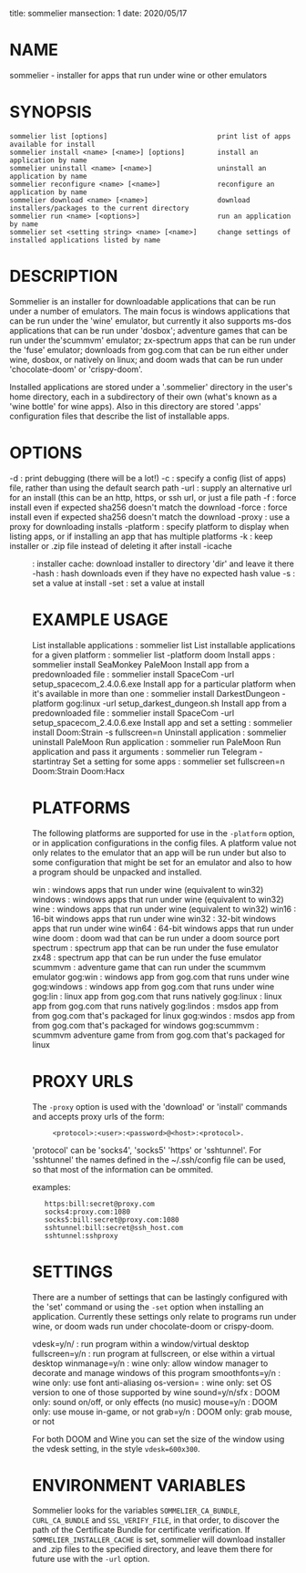 title: sommelier
mansection: 1
date: 2020/05/17


NAME
====

sommelier - installer for apps that run under wine or other emulators


SYNOPSIS
========

```
sommelier list [options]                           print list of apps available for install
sommelier install <name> [<name>] [options]        install an application by name
sommelier uninstall <name> [<name>]                uninstall an application by name
sommelier reconfigure <name> [<name>]              reconfigure an application by name
sommelier download <name> [<name>]                 download installers/packages to the current directory
sommelier run <name> [<options>]                   run an application by name
sommelier set <setting string> <name> [<name>]     change settings of installed applications listed by name
```

DESCRIPTION
===========

Sommelier is an installer for downloadable applications that can be run under a number of emulators. The main focus is windows applications that can be run under the 'wine' emulator, but currently it also supports ms-dos applications that can be run under 'dosbox'; adventure games that can be run under the'scummvm' emulator; zx-spectrum apps that can be run under the 'fuse' emulator; downloads from gog.com that can be run either under wine, dosbox, or natively on linux; and doom wads that can be run under 'chocolate-doom' or 'crispy-doom'. 

Installed applications are stored under a '.sommelier' directory in the user's home directory, each in a subdirectory of their own (what's known as a 'wine bottle' for wine apps). Also in this directory are stored '.apps' configuration files that describe the list of installable apps.


OPTIONS
=======

-d
 : print debugging (there will be a lot!)
-c <config file>
 : specify a config (list of apps) file, rather than using the default search path
-url
 : supply an alternative url for an install (this can be an http, https, or ssh url, or just a file path
-f
 : force install even if expected sha256 doesn't match the download
-force
 : force install even if expected sha256 doesn't match the download
-proxy <url>
 : use a proxy for downloading installs
-platform <platform>
 : specify platform to display when listing apps, or if installing an app that has multiple platforms
-k
 : keep installer or .zip file instead of deleting it after install
-icache <dir>
 : installer cache: download installer to directory 'dir' and leave it there
-hash
 : hash downloads even if they have no expected hash value
-s
 : set a value at install
-set
 : set a value at install



EXAMPLE USAGE
=============

List installable applications
 : sommelier list 
List installable applications for a given platform
 : sommelier list -platform doom
Install apps 
 : sommelier install SeaMonkey PaleMoon
Install app from a predownloaded file
 : sommelier install SpaceCom -url setup_spacecom_2.4.0.6.exe
Install app for a particular platform when it's available in more than one
 : sommelier install DarkestDungeon -platform gog:linux -url setup_darkest_dungeon.sh
Install app from a predownloaded file
 : sommelier install SpaceCom -url setup_spacecom_2.4.0.6.exe
Install app and set a setting
 : sommelier install Doom:Strain -s fullscreen=n
Uninstall application
 : sommelier uninstall PaleMoon
Run application
 : sommelier run PaleMoon
Run application and pass it arguments
 : sommelier run Telegram -startintray
Set a setting for some apps
 : sommelier set fullscreen=n Doom:Strain Doom:Hacx


PLATFORMS
=========

The following platforms are supported for use in the `-platform` option, or in application configurations in the config files. A platform value not only relates to the emulator that an app will be run under but also to some configuration that might be set for an emulator and also to how a program should be unpacked and installed.

win
 : windows apps that run under wine (equivalent to win32)
windows
 : windows apps that run under wine (equivalent to win32)
wine
 : windows apps that run under wine (equivalent to win32)
win16
 : 16-bit windows apps that run under wine
win32
 : 32-bit windows apps that run under wine
win64
 : 64-bit windows apps that run under wine
doom
 : doom wad that can be run under a doom source port
spectrum
 : spectrum app that can be run under the fuse emulator
zx48
 : spectrum app that can be run under the fuse emulator
scummvm
 : adventure game that can run under the scummvm emulator
gog:win
 : windows app from gog.com that runs under wine
gog:windows
 : windows app from gog.com that runs under wine
gog:lin
 : linux app from gog.com that runs natively
gog:linux
 : linux app from gog.com that runs natively
gog:lindos
 : msdos app from from gog.com that's packaged for linux
gog:windos
 : msdos app from from gog.com that's packaged for windows
gog:scummvm
 : scummvm adventure game from from gog.com that's packaged for linux




PROXY URLS
==========

The `-proxy` option is used with the 'download' or 'install' commands and accepts proxy urls of the form:

```
     <protocol>:<user>:<password>@<host>:<protocol>. 
```

'protocol' can be 'socks4', 'socks5' 'https' or 'sshtunnel'. For 'sshtunnel' the names defined in the ~/.ssh/config file can be used, so that  most of the information can be ommited.

examples:

```
   https:bill:secret@proxy.com
   socks4:proxy.com:1080
   socks5:bill:secret@proxy.com:1080
   sshtunnel:bill:secret@ssh_host.com
   sshtunnel:sshproxy
```



SETTINGS
========

There are a number of settings that can be lastingly configured with the 'set' command or using the `-set` option when installing an application. Currently these settings only relate to programs run under wine, or doom wads run under chocolate-doom or crispy-doom.

vdesk=y/n/<geometry>
 : run program within a window/virtual desktop
fullscreen=y/n
 : run program at fullscreen, or else within a virtual desktop
winmanage=y/n
 : wine only: allow window manager to decorate and manage windows of this program
smoothfonts=y/n
 : wine only: use font anti-aliasing
os-version=<version>
 : wine only: set OS version to one of those supported by wine
sound=y/n/sfx
 : DOOM only: sound on/off, or only effects (no music)
mouse=y/n
 : DOOM only: use mouse in-game, or not
grab=y/n
 : DOOM only: grab mouse, or not

For both DOOM and Wine you can set the size of the window using the vdesk setting, in the style `vdesk=600x300`.


ENVIRONMENT VARIABLES
=====================

Sommelier looks for the variables `SOMMELIER_CA_BUNDLE`, `CURL_CA_BUNDLE` and `SSL_VERIFY_FILE`, in that order, to discover the path of the Certificate Bundle for certificate verification.
If `SOMMELIER_INSTALLER_CACHE` is set, sommelier will download installer and .zip files to the specified directory, and leave them there for future use with the `-url` option.

